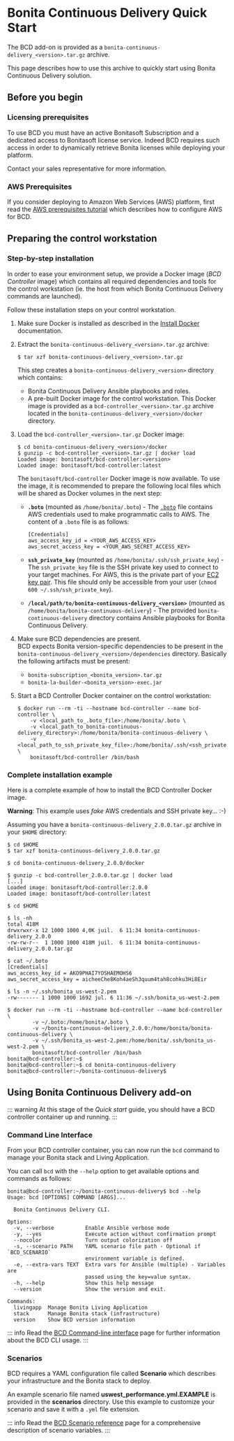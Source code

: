 # Bonita Continuous Delivery Quick Start

The BCD add-on is provided as a `bonita-continuous-delivery_<version>.tar.gz` archive.

This page describes how to use this archive to quickly start using Bonita Continuous Delivery solution.

## Before you begin

### Licensing prerequisites

To use BCD you must have an active Bonitasoft Subscription and a dedicated access to Bonitasoft license service. Indeed BCD requires such access in order to dynamically retrieve Bonita licenses while deploying your platform.

Contact your sales representative for more information.

### AWS Prerequisites

If you consider deploying to Amazon Web Services (AWS) platform, first read the [AWS prerequisites tutorial](aws_prerequisites.md) which describes how to configure AWS for BCD.

## Preparing the control workstation

### Step-by-step installation

In order to ease your environment setup, we provide a Docker image (_BCD Controller_ image) which contains all required dependencies and tools for the control workstation (ie. the host from which Bonita Continuous Delivery commands are launched).

Follow these installation steps on your control workstation.

1.  Make sure Docker is installed as described in the [Install Docker](https://docs.docker.com/engine/installation/) documentation.

2.  Extract the `bonita-continuous-delivery_<version>.tar.gz` archive:

        $ tar xzf bonita-continuous-delivery_<version>.tar.gz

    This step creates a `bonita-continuous-delivery_<version>` directory which contains:

    *   Bonita Continuous Delivery Ansible playbooks and roles.
    *   A pre-built Docker image for the control workstation. This Docker image is provided as a `bcd-controller_<version>.tar.gz` archive located in the `bonita-continuous-delivery_<version>/docker` directory.
3.  Load the `bcd-controller_<version>.tar.gz` Docker image:

        $ cd bonita-continuous-delivery_<version>/docker
        $ gunzip -c bcd-controller_<version>.tar.gz | docker load
        Loaded image: bonitasoft/bcd-controller:<version>
        Loaded image: bonitasoft/bcd-controller:latest

    The `bonitasoft/bcd-controller` Docker image is now available. To use the image, it is recommended to prepare the following local files which will be shared as Docker volumes in the next step:

    *   **`.boto`** (mounted as `/home/bonita/.boto`) - The [`.boto`](https://boto.readthedocs.io/en/latest/boto_config_tut.html) file contains AWS credentials used to make programmatic calls to AWS. The content of a `.boto` file is as follows:

            [Credentials]
            aws_access_key_id = <YOUR_AWS_ACCESS_KEY>
            aws_secret_access_key = <YOUR_AWS_SECRET_ACCESS_KEY>

    *   **`ssh_private_key`** (mounted as `/home/bonita/.ssh/ssh_private_key`) - The `ssh_private_key` file is the SSH private key used to connect to your target machines. For AWS, this is the private part of your [EC2 key pair](http://docs.aws.amazon.com/AWSEC2/latest/UserGuide/ec2-key-pairs.html). This file should only be accessible from your user (`chmod 600 ~/.ssh/ssh_private_key`).
    *   **`/local/path/to/bonita-continuous-delivery_<version>`** (mounted as `/home/bonita/bonita-continuous-delivery`) - The provided `bonita-continuous-delivery` directory contains Ansible playbooks for Bonita Continuous Delivery.
4.  Make sure BCD dependencies are present.  
    BCD expects Bonita version-specific dependencies to be present in the `bonita-continuous-delivery_<version>/dependencies` directory. Basically the following artifacts must be present:
    * `bonita-subscription_<bonita_version>.tar.gz`
    * `bonita-la-builder-<bonita_version>-exec.jar`
5.  Start a BCD Controller Docker container on the control workstation:

        $ docker run --rm -ti --hostname bcd-controller --name bcd-controller \
            -v <local_path_to_.boto_file>:/home/bonita/.boto \
            -v <local_path_to_bonita-continuous-delivery_directory>:/home/bonita/bonita-continuous-delivery \
            -v <local_path_to_ssh_private_key_file>:/home/bonita/.ssh/<ssh_private_key> \
            bonitasoft/bcd-controller /bin/bash

### Complete installation example

Here is a complete example of how to install the BCD Controller Docker image.

**Warning**: This example uses _fake_ AWS credentials and SSH private key... :-)

Assuming you have a `bonita-continuous-delivery_2.0.0.tar.gz` archive in your `$HOME` directory:

    $ cd $HOME
    $ tar xzf bonita-continuous-delivery_2.0.0.tar.gz

    $ cd bonita-continuous-delivery_2.0.0/docker

    $ gunzip -c bcd-controller_2.0.0.tar.gz | docker load
    [...]
    Loaded image: bonitasoft/bcd-controller:2.0.0
    Loaded image: bonitasoft/bcd-controller:latest

    $ cd $HOME

    $ ls -nh
    total 418M
    drwxrwxr-x 12 1000 1000 4,0K juil.  6 11:34 bonita-continuous-delivery_2.0.0
    -rw-rw-r--  1 1000 1000 418M juil.  6 11:34 bonita-continuous-delivery_2.0.0.tar.gz

    $ cat ~/.boto
    [Credentials]
    aws_access_key_id = AKO9PHAI7YOSHAEMOHS6
    aws_secret_access_key = aicheeChe8Koh4aeSh3quum4tah8cohku3Hi8Eir

    $ ls -n ~/.ssh/bonita_us-west-2.pem
    -rw------- 1 1000 1000 1692 jul. 6 11:36 ~/.ssh/bonita_us-west-2.pem

    $ docker run --rm -ti --hostname bcd-controller --name bcd-controller \
            -v ~/.boto:/home/bonita/.boto \
            -v ~/bonita-continuous-delivery_2.0.0:/home/bonita/bonita-continuous-delivery \
            -v ~/.ssh/bonita_us-west-2.pem:/home/bonita/.ssh/bonita_us-west-2.pem \
            bonitasoft/bcd-controller /bin/bash
    bonita@bcd-controller:~$
    bonita@bcd-controller:~$ cd bonita-continuous-delivery
    bonita@bcd-controller:~/bonita-continuous-delivery$

## Using Bonita Continuous Delivery add-on

::: warning
At this stage of the _Quick start_ guide, you should have a BCD controller container up and running.
:::

### Command Line Interface

From your BCD controller container, you can now run the `bcd` command to manage your Bonita stack and Living Application.

You can call `bcd` with the `--help` option to get available options and commands as follows:

```
bonita@bcd-controller:~/bonita-continuous-delivery$ bcd --help
Usage: bcd [OPTIONS] COMMAND [ARGS]...

  Bonita Continuous Delivery CLI.

Options:
  -v, --verbose          Enable Ansible verbose mode
  -y, --yes              Execute action without confirmation prompt
  --nocolor              Turn output colorization off
  -s, --scenario PATH    YAML scenario file path - Optional if `BCD_SCENARIO`
                         environment variable is defined.
  -e, --extra-vars TEXT  Extra vars for Ansible (multiple) - Variables are
                         passed using the key=value syntax.
  -h, --help             Show this help message
  --version              Show the version and exit.

Commands:
  livingapp  Manage Bonita Living Application
  stack      Manage Bonita stack (infrastructure)
  version    Show BCD version information
```

::: info
Read the [BCD Command-line interface](bcd_cli.md) page for further information about the BCD CLI usage.
:::

### Scenarios

BCD requires a YAML configuration file called **Scenario** which describes your infrastructure and the Bonita stack to deploy.

An example scenario file named **uswest_performance.yml.EXAMPLE** is provided in the **scenarios** directory. Use this example to customize your scenario and save it with a `.yml` file extension.

::: info
Read the [BCD Scenario reference](scenarios.md) page for a comprehensive description of scenario variables.
:::
